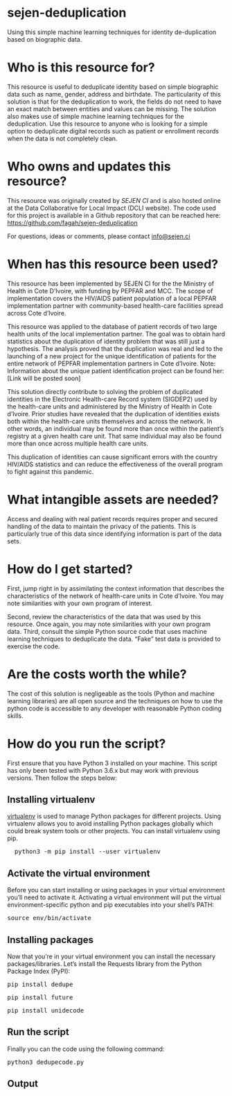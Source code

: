 # sejen-deduplication
Using this simple machine learning techniques for identity de-duplication based on biographic data.

# Who is this resource for?
This resource is useful to deduplicate identity based on simple biographic data such as name, gender, address and birthdate. The particularity of this solution is that for the deduplication to work, the fields do not need to have an exact match between entities and values can be missing. The solution also makes use of simple machine learning techniques for the deduplication.
Use this resource to anyone who is looking for a simple option to deduplicate digital records such as patient or enrollment records when the data is not completely clean.
# Who owns and updates this resource?
This resource was originally created by *SEJEN CI* and is also hosted online at the Data Collaborative for Local Impact (DCLI website). 
The code used for this project is available in a Github repository that can be reached here: https://github.com/fagah/sejen-deduplication

For questions, ideas or comments, please contact info@sejen.ci

# When has this resource been used?
This resource has been implemented by SEJEN CI for the the Ministry of Health in Cote D’Ivoire, with funding by PEPFAR and MCC. The scope of implementation covers the HIV/AIDS patient population of a local PEPFAR implementation partner with community-based health-care facilities spread across Cote d’Ivoire. 

This resource was applied to the database of patient records of two large health units of the local implementation partner. The goal was to obtain hard statistics about the duplication of identity problem that was still just a hypothesis. The analysis proved that the duplication was real and led to the launching of a new project for the unique identification of patients for the entire network of PEPFAR implementation partners in Cote d’Ivoire. 
Note: Information about the unique patient identification project can be found her: [Link will be posted soon]

This solution directly contribute to solving the problem of duplicated identities in the Electronic Health-care Record system (SIGDEP2) used by the health-care units and administered by the Ministry of Health in Cote d’Ivoire. Prior studies have revealed that the duplication of identities exists both within the health-care units themselves and across the network. In other words, an individual may be found more than once within the patient’s registry at a given health care unit. That same individual may also be found more than once across multiple health care units. 

This duplication of identities can cause significant errors with the country HIV/AIDS statistics and can reduce the effectiveness of the overall program to fight against this pandemic.

# What intangible assets are needed?
Access and dealing with real patient records requires proper and secured handling of the data to maintain the privacy of the patients. This is particularly true of this data since identifying information is part of the data sets.

# How do I get started?
First, jump right in by assimilating the context information that describes the characteristics of the network of health-care units in Cote d’Ivoire. You may note similarities with your own program of interest.

Second, review the characteristics of the data that was used by this resource. Once again, you may note similarities with your own program data.
Third, consult the simple Python source code that uses machine learning techniques to deduplicate the data. “Fake” test data is provided to exercise the code.

# Are the costs worth the while?
The cost of this solution is negligeable as the tools (Python and machine learning libraries) are all open source and the techniques on how to use the python code is accessible to any developer with reasonable Python coding skills.


# How do you run the script?

First ensure that you have Python 3 installed on your machine. This script has only been tested with Python 3.6.x but may work with previous versions. Then follow the steps below:

## Installing virtualenv

<a href="https://packaging.python.org/guides/installing-using-pip-and-virtual-environments/">virtualenv</a> is used to manage Python packages for different projects. Using virtualenv allows you to avoid installing Python packages globally which could break system tools or other projects. You can install virtualenv using pip.

<pre>
  python3 -m pip install --user virtualenv
</pre>

## Activate the virtual environment

Before you can start installing or using packages in your virtual environment you’ll need to activate it. Activating a virtual environment will put the virtual environment-specific python and pip executables into your shell’s PATH:

<pre>
source env/bin/activate
</pre>

## Installing packages

Now that you’re in your virtual environment you can install the necessary packages/libraries. Let’s install the Requests library from the Python Package Index (PyPI):

<pre>
pip install dedupe
</pre>

<pre>
pip install future
</pre>


<pre>
pip install unidecode
</pre>

## Run the script
Finally you can the code using the following command: 

<pre>
python3 dedupecode.py
</pre>

## Output
